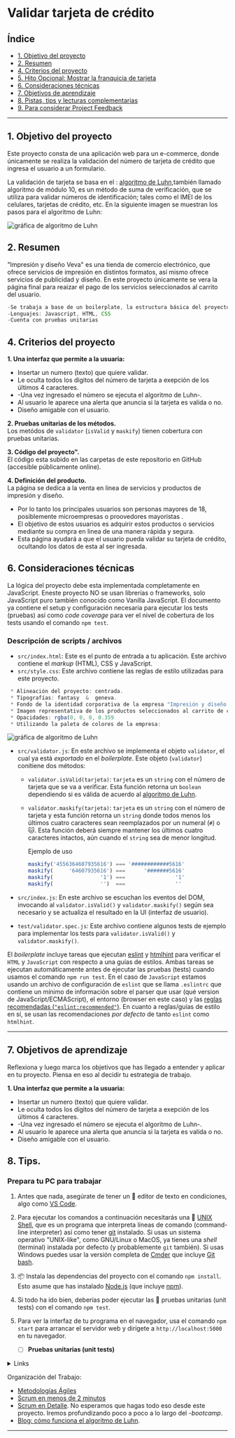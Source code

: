 # Validar tarjeta de crédito

## Índice

* [1. Objetivo del proyecto](#1-Objetivo)
* [2. Resumen](#2-resumen-del-proyecto)
* [4. Criterios del proyecto](#4-hito-criterios-de-aceptación-mínimos-del-proyecto)
* [5. Hito Opcional: Mostrar la franquicia de tarjeta](#5-hito-opcional-mostrar-la-franquicia-de-tarjeta)
* [6. Consideraciones técnicas](#6-consideraciones-técnicas)
* [7. Objetivos de aprendizaje](#7-objetivos-de-aprendizaje)
* [8. Pistas, tips y lecturas complementarias](#8-pistas-tips-y-lecturas-complementarias)
* [9. Para considerar Project Feedback](#9-para-considerar-project-feedback)

***

## 1. Objetivo del proyecto

Este proyecto consta de una aplicación web para un e-commerce, donde únicamente se realiza la validación del número de tarjeta de crédito que ingresa el usuario a un formulario. 

La validación de tarjeta se basa en el : [algoritmo de Luhn](https://es.wikipedia.org/wiki/Algoritmo_de_Luhn),también llamado algoritmo de módulo 10, es un método de suma de verificación,
que se utiliza para validar números de identificación; tales como el IMEI de los
celulares, tarjetas de crédito, etc.
En la siguiente imagen se muestran los pasos para el algoritmo de Luhn:

![gráfica de algoritmo de Luhn](<src/Imagen algoritmo.jpg">)

## 2. Resumen

"Impresión y diseño Veva" es una tienda de comercio electrónico, que ofrece servicios de impresión en distintos formatos, así mismo ofrece servicios de publicidad y diseño.
En este proyecto únicamente se vera la página final para reaizar el pago de los servicios seleccionados al carrito del usuario. 

   ```js
-Se trabaja a base de un boilerplate, la estructura básica del proyecto se encuentra en distintas carpetas através de modulos en JS. 
-Lenguajes: Javascript, HTML, CSS
-Cuenta con pruebas unitarias
```

## 4. Criterios del proyecto

**1. Una interfaz que permite a la usuaria:**

* Insertar un numero (texto) que quiere validar.    
* Le oculta todos los dígitos del número de tarjeta a exepción de los últimos 4 caracteres.
* -Una vez ingresado el número se ejecuta el algoritmo de Luhn-. 
* Al usuario le aparece una alerta que anuncia si la tarjeta es valida o no.   
* Diseño amigable con el usuario. 

**2. Pruebas unitarias de los métodos.**  
Los metódos de `validator` (`isValid` y `maskify`) tienen cobertura con pruebas unitarias.

**3. Código del proyecto".**  
El código esta subido en las carpetas de este repositorio en GitHub (accesible públicamente online).
  
**4. Definición del producto.**  
La página se dedica a la venta en linea de servicios y productos de impresión y diseño.  

* Por lo tanto los principales usuarios son personas mayores de 18, posiblemente microempresas o proovedores mayoristas .
* El objetivo de estos usuarios es adquirir estos productos o servicios mediante su compra en linea de una manera rápida y segura. 
* Esta página ayudará a que el usuario pueda validar su tarjeta de crédito, ocultando los datos de esta al ser ingresada.

## 6. Consideraciones técnicas

La lógica del proyecto debe esta implementada completamente en JavaScript. 
Eneste proyecto NO se usan librerías o frameworks, solo JavaScript puro también conocido como Vanilla JavaScript.
El documento ya contiene el setup y configuración necesaria para ejecutar los tests (pruebas) así como _code coverage_ para ver el nivel de cobertura de los tests usando el comando `npm
test`.

### Descripción de scripts / archivos

* `src/index.html`: Este es el punto de entrada a tu aplicación. Este archivo contiene el _markup_ (HTML), CSS y JavaScript.
* `src/style.css`: Este archivo contiene las reglas de estilo utilizadas para este proyecto.

```js
 * Alineación del proyecto: centrada.
 * Tipografías: fantasy  &  geneva.
 * Fondo de la identidad corporativa de la empresa "Impresión y diseño Veva".
 * Imagen representativa de los productos seleccionados al carrito de compras.
 * Opacidades: rgba(0, 0, 0, 0.359
 * Utilizando la paleta de colores de la empresa:
 ```

![gráfica de algoritmo de Luhn](<src/paleta de colores.jpg">)

* `src/validator.js`: En este archivo se implementa el objeto `validator`, el cual ya está _exportado_ en el _boilerplate_. 
Este objeto (`validator`) conitiene dos métodos:
  - `validator.isValid(tarjeta)`: `tarjeta` es un `string`
     con el número de tarjeta que se va a verificar. Esta función retorna
     un `boolean` dependiendo si es válida de acuerdo al [algoritmo de Luhn](https://es.wikipedia.org/wiki/Algoritmo_de_Luhn).

  - `validator.maskify(tarjeta)`: `tarjeta` es un `string` con
    el número de tarjeta y esta función retorna un `string` donde todos menos
    los últimos cuatro caracteres sean reemplazados por un numeral (`#`) o 🐱.
    Esta función deberá siempre mantener los últimos cuatro caracteres
    intactos, aún cuando el `string` sea de menor longitud.

    Ejemplo de uso

    ```js
    maskify('4556364607935616') === '############5616'
    maskify(     '64607935616') ===      '#######5616'
    maskify(               '1') ===                '1'
    maskify(               '')  ===                ''
    ```

* `src/index.js`: En este archivo se escuchan los eventos del DOM, invocando al
  `validator.isValid()` y `validator.maskify()` según sea necesario y se
  actualiza el resultado en la UI (interfaz de usuario).
* `test/validator.spec.js`: Este archivo contiene algunos tests de ejemplo para
  implementar los tests para `validator.isValid()` y `validator.maskify()`.

El _boilerplate_ incluye tareas que ejecutan [eslint](https://eslint.org/) y
[htmlhint](https://github.com/yaniswang/HTMLHint) para verificar el `HTML` y
`JavaScript` con respecto a una guías de estilos. Ambas tareas se ejecutan
automáticamente antes de ejecutar las pruebas (tests) cuando usamos el comando
`npm run test`. En el caso de `JavaScript` estamos usando un archivo de
configuración de `eslint` que se llama `.eslintrc` que contiene un mínimo de
información sobre el parser que usar (qué version de JavaScript/ECMAScript), el entorno (browser en este caso) y las [reglas recomendadas (`"eslint:recommended"`)](https://eslint.org/docs/rules/).
En cuanto a reglas/guías de estilo en sí, se usan las recomendaciones _por defecto_ de tanto `eslint` como `htmlhint`.

***

## 7. Objetivos de aprendizaje

Reflexiona y luego marca los objetivos que has llegado a entender y aplicar en tu proyecto. Piensa en eso al decidir tu estrategia de trabajo.

**1. Una interfaz que permite a la usuaria:**

* Insertar un numero (texto) que quiere validar.    
* Le oculta todos los dígitos del número de tarjeta a exepción de los últimos 4 caracteres.
* -Una vez ingresado el número se ejecuta el algoritmo de Luhn-. 
* Al usuario le aparece una alerta que anuncia si la tarjeta es valida o no.   
* Diseño amigable con el usuario. 


## 8. Tips.

### Prepara tu PC para trabajar

1. Antes que nada, asegúrate de tener un :pencil: editor de texto en
   condiciones, algo como [VS Code](https://code.visualstudio.com/).
2. Para ejecutar los comandos a continuación necesitarás una :shell:
   [UNIX Shell](https://curriculum.laboratoria.la/es/topics/shell),
   que es un programa que interpreta líneas de comando (command-line
   interpreter) así como tener [git](https://curriculum.laboratoria.la/es/topics/scm/01-git)
   instalado. Si usas un sistema operativo "UNIX-like", como GNU/Linux o MacOS,
   ya tienes una _shell_ (terminal) instalada por defecto (y probablemente `git`
   también). Si usas Windows puedes usar la versión completa de [Cmder](https://cmder.app/)
   que incluye [Git bash](https://git-scm.com/download/win).
5. 📦 Instala las dependencias del proyecto con el comando `npm install`. Esto
   asume que has instalado [Node.js](https://nodejs.org/) (que incluye [npm](https://docs.npmjs.com/)).
6. Si todo ha ido bien, deberías poder ejecutar las :traffic_light:
   pruebas unitarias (unit tests) con el comando `npm test`.
7. Para ver la interfaz de tu programa en el navegador, usa el comando
   `npm start` para arrancar el servidor web y dirígete a
   `http://localhost:5000` en tu navegador.

   - [ ] **Pruebas unitarias (unit tests)**

  <details><summary>Links</summary><p>

  * [Empezando con Jest - Documentación oficial](https://jestjs.io/docs/es-ES/getting-started)
</p></details>

Organización del Trabajo:

* [Metodologías Ágiles](https://www.youtube.com/watch?v=v3fLx7VHxGM)
* [Scrum en menos de 2 minutos](https://www.youtube.com/watch?v=TRcReyRYIMg)
* [Scrum en Detalle](https://www.youtube.com/watch?v=nOlwF3HRrAY&t=297s). No
  esperamos que hagas todo eso desde este proyecto. Iremos profundizando poco a
  poco a lo largo del -_bootcamp_.
* [Blog: cómo funciona el algoritmo de Luhn](http://www.quobit.mx/asi-funciona-el-algoritmo-de-luhn-para-generar-numeros-de-tarjetas-de-credito.html).

***

